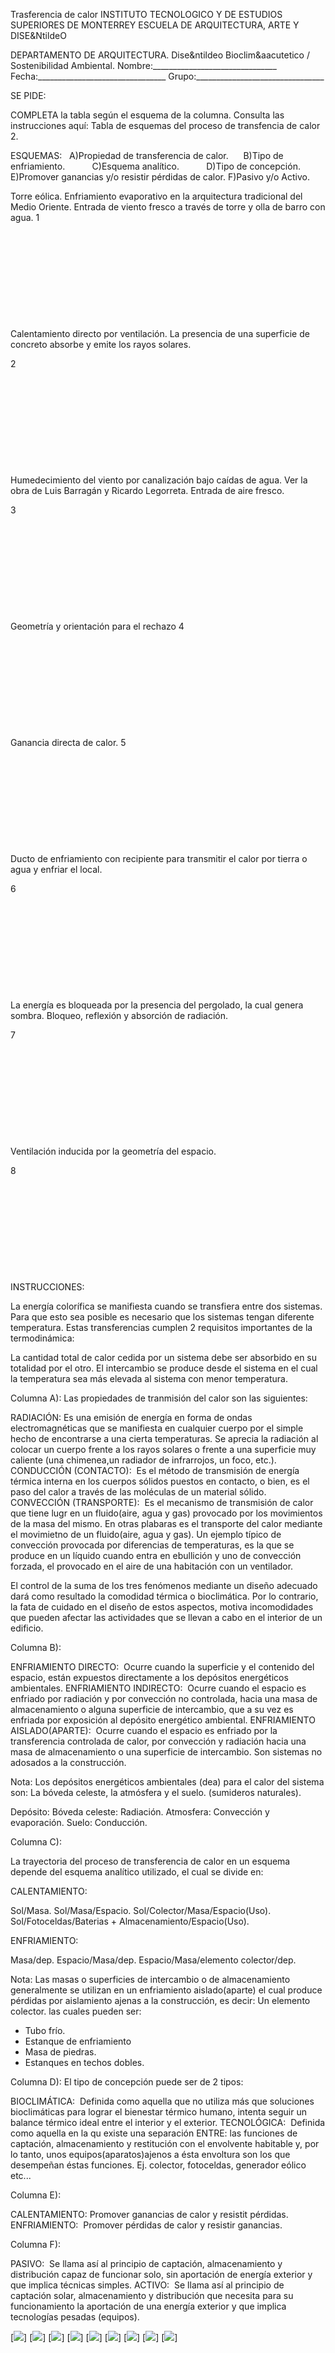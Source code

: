 

Trasferencia de calor 
INSTITUTO TECNOLOGICO Y DE ESTUDIOS SUPERIORES DE MONTERREY 
ESCUELA DE ARQUITECTURA, ARTE Y DISE&NtildeO 

DEPARTAMENTO DE ARQUITECTURA.
Dise&ntildeo Bioclim&aacutetico / Sostenibilidad Ambiental.
Nombre:_______________________________ 
Fecha:________________________________ 
Grupo:________________________________ 



SE PIDE: 

COMPLETA la tabla según el esquema de la columna. Consulta las instrucciones aquí: 
Tabla de esquemas del proceso de transfencia de calor 2. 
 



 ESQUEMAS: 
  
 A)Propiedad de transferencia de calor.     
 B)Tipo de enfriamiento.          
 C)Esquema analítico.          
 D)Tipo de concepción.          
 E)Promover ganancias y/o resistir pérdidas de calor.
 F)Pasivo y/o Activo.  





Torre eólica. 
Enfriamiento evaporativo en la arquitectura tradicional del Medio Oriente.
Entrada de viento fresco a través de torre y olla de barro con agua. 
1
     

     

     

     

     

     





 Calentamiento directo por ventilación. 
La presencia de una superficie de concreto absorbe 
y emite los rayos solares. 

2
     

     

     

     

     

     





Humedecimiento del viento por canalización bajo caídas de agua.
Ver la obra de Luis Barragán y Ricardo Legorreta.
Entrada de aire fresco.

3
     

     

     

     

     

     





 Geometría y orientación para el rechazo
4
     

     

     

     

     

     





Ganancia directa de calor.
5
     

     

     

     

     

     






Ducto de enfriamiento con recipiente para transmitir 
 el calor por tierra o agua y enfriar el local.

6
     

     

     

     

     

     






La energía es bloqueada por la presencia del pergolado, 
la cual genera sombra. 
Bloqueo, reflexión y absorción de radiación. 

7
     

     

     

     

     

     





 Ventilación inducida por la geometría del espacio. 

8
     

     

     

     

     

     












INSTRUCCIONES:   

La energía colorífica se manifiesta cuando se transfiera entre dos sistemas. Para que esto sea posible es necesario que los sistemas tengan diferente temperatura. 
Estas transferencias cumplen 2 requisitos importantes de la termodinámica: 


La cantidad total de calor cedida por un sistema debe ser absorbido en su totalidad por el otro.
El intercambio se produce desde el sistema en el cual la temperatura sea más elevada al sistema con menor temperatura.



Columna A): 
Las propiedades de tranmisión del calor son las siguientes: 


RADIACIÓN: Es una emisión de energía en forma de ondas electromagnéticas que se manifiesta en cualquier cuerpo por el simple hecho de encontrarse a una cierta temperaturas. Se aprecia la radiación al colocar un cuerpo frente a los rayos solares o frente a una superficie muy caliente (una chimenea,un radiador de infrarrojos, un foco, etc.). 
CONDUCCIÓN (CONTACTO):  Es el método de transmisión de energía térmica interna en los cuerpos sólidos puestos en contacto, o bien, es el paso del calor a través de las moléculas de un material sólido.
CONVECCIÓN (TRANSPORTE):  Es el mecanismo de transmisión de calor que tiene lugr en un fluido(aire, agua y gas) provocado por los movimientos de la masa del mismo. En otras plabaras es el transporte del calor mediante el movimietno de un fluido(aire, agua y gas).
 Un ejemplo típico de convección provocada por diferencias de temperaturas, es la que se produce en un líquido cuando entra en ebullición y uno de convección forzada, el provocado en el aire de una habitación con un ventilador. 
 

El control de la suma de los tres fenómenos mediante un diseño adecuado dará como resultado la comodidad térmica o bioclimática. Por lo contrario, la fata de cuidado en el diseño de estos aspectos, motiva incomodidades que pueden afectar las actividades que se llevan a cabo en el interior de un edificio. 


Columna B): 


ENFRIAMIENTO DIRECTO:  Ocurre cuando la superficie y el contenido del espacio, están expuestos directamente a los depósitos energéticos ambientales.
ENFRIAMIENTO INDIRECTO:  Ocurre cuando el espacio es enfriado por radiación y por convección no controlada, hacia una masa de almacenamiento o alguna superficie de intercambio, que a su vez es enfriada por exposición al depósito energético ambiental. 
ENFRIAMIENTO AISLADO(APARTE):  Ocurre cuando el espacio es enfriado por la transferencia controlada de calor, por convección y radiación hacia una masa de almacenamiento o una superficie de intercambio. Son sistemas no adosados a la construcción.


Nota: 
Los depósitos energéticos ambientales (dea) para el calor del sistema son: 
La bóveda celeste, la atmósfera y el suelo. (sumideros naturales).

Depósito: 
Bóveda celeste: Radiación. 
Atmosfera: Convección y evaporación. 
Suelo: Conducción.


Columna C): 

La trayectoria del proceso de transferencia de calor en un esquema depende del esquema analítico utilizado, el cual se divide en: 

CALENTAMIENTO: 

Sol/Masa. 
Sol/Masa/Espacio. 
Sol/Colector/Masa/Espacio(Uso).
Sol/Fotoceldas/Baterias + Almacenamiento/Espacio(Uso).


ENFRIAMIENTO:

Masa/dep.
Espacio/Masa/dep.
Espacio/Masa/elemento colector/dep.


Nota: 
Las masas o superficies de intercambio o de almacenamiento generalmente se utilizan en un enfriamiento aislado(aparte) el cual produce pérdidas por aislamiento ajenas a la construcción, es decir: Un elemento colector. 
las cuales pueden ser: 
- Tubo frío.
- Estanque de enfriamiento
- Masa de piedras.
- Estanques en techos dobles.


Columna D): 
 El tipo de concepción puede ser de 2 tipos: 


BIOCLIMÁTICA:  Definida como aquella que no utiliza más que soluciones bioclimáticas para lograr el bienestar térmico humano, intenta seguir un balance térmico ideal entre el interior y el exterior. 
TECNOLÓGICA:  Definida como aquella en la qu existe una separación ENTRE: las funciones de captación, almacenamiento y restitución con el envolvente habitable y, por lo tanto, unos equipos(aparatos)ajenos a ésta envoltura son los que desempeñan éstas funciones. Ej. colector, fotoceldas, generador eólico etc...




Columna E): 


CALENTAMIENTO: Promover ganancias de calor y resistit pérdidas.
ENFRIAMIENTO:  Promover pérdidas de calor y resistir ganancias.




Columna F): 



PASIVO:  Se llama así al principio de captación, almacenamiento y distribución capaz de funcionar solo, sin aportación de energía exterior y que implica técnicas simples.
ACTIVO:  Se llama así al principio de captación solar, almacenamiento y distribución que necesita para su funcionamiento la aportación de una energía exterior y que implica tecnologías pesadas (equipos).




[![](pug_files/content/M4.38/TRANSFE.55.jpg)]
[![](pug_files/content/M4.38/TRANSF.61.jpg)]
[![](pug_files/content/M4.38/TRANSFE.51.jpg)]
[![](pug_files/content/M4.38/TRANSF.49.jpg)]
[![](pug_files/content/M4.38/TRANSFE.32.jpg)]
[![](pug_files/content/M4.38/TRANSFER.65.jpg)]
[![](pug_files/content/M4.38/TRANSFE.57.jpg)]
[![](pug_files/content/M4.38/TRANSF.25.jpg)]
[![](pug_files/content/M4.38/arrw08_22a.gif)]
